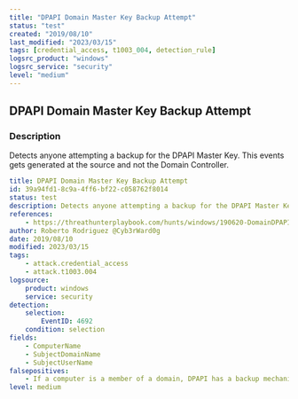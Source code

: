 ```yaml
---
title: "DPAPI Domain Master Key Backup Attempt"
status: "test"
created: "2019/08/10"
last_modified: "2023/03/15"
tags: [credential_access, t1003_004, detection_rule]
logsrc_product: "windows"
logsrc_service: "security"
level: "medium"
---
```


## DPAPI Domain Master Key Backup Attempt

### Description

Detects anyone attempting a backup for the DPAPI Master Key. This events gets generated at the source and not the Domain Controller.

```yml
title: DPAPI Domain Master Key Backup Attempt
id: 39a94fd1-8c9a-4ff6-bf22-c058762f8014
status: test
description: Detects anyone attempting a backup for the DPAPI Master Key. This events gets generated at the source and not the Domain Controller.
references:
    - https://threathunterplaybook.com/hunts/windows/190620-DomainDPAPIBackupKeyExtraction/notebook.html
author: Roberto Rodriguez @Cyb3rWard0g
date: 2019/08/10
modified: 2023/03/15
tags:
    - attack.credential_access
    - attack.t1003.004
logsource:
    product: windows
    service: security
detection:
    selection:
        EventID: 4692
    condition: selection
fields:
    - ComputerName
    - SubjectDomainName
    - SubjectUserName
falsepositives:
    - If a computer is a member of a domain, DPAPI has a backup mechanism to allow unprotection of the data. Which will trigger this event.
level: medium

```

